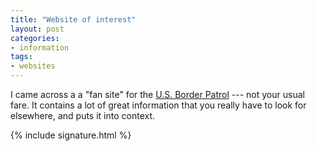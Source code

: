 ```yaml
---
title: "Website of interest"
layout: post
categories:
- information
tags:
- websites
---
```


I came across a a "fan site" for the [U.S. Border Patrol](https://usbp.gregraven.online/) --- not your usual fare. It contains a lot of great information that you really have to look for elsewhere, and puts it into context.

{% include signature.html %}
